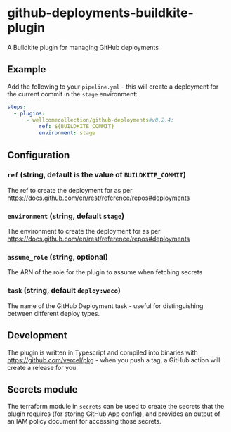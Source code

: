 # github-deployments-buildkite-plugin

A Buildkite plugin for managing GitHub deployments

## Example

Add the following to your `pipeline.yml` - this will create a deployment for the current commit in the `stage` environment:

```yml
steps:
  - plugins:
      - wellcomecollection/github-deployments#v0.2.4:
          ref: ${BUILDKITE_COMMIT}
          environment: stage
```

## Configuration

### `ref` (string, default is the value of `BUILDKITE_COMMIT`)

The ref to create the deployment for as per https://docs.github.com/en/rest/reference/repos#deployments

### `environment` (string, default `stage`)

The environment to create the deployment for as per https://docs.github.com/en/rest/reference/repos#deployments

### `assume_role` (string, optional)

The ARN of the role for the plugin to assume when fetching secrets

### `task` (string, default `deploy:weco`)

The name of the GitHub Deployment task - useful for distinguishing between different deploy types.

## Development

The plugin is written in Typescript and compiled into binaries with https://github.com/vercel/pkg - when you push a tag, a GitHub action will create a release for you.

## Secrets module

The terraform module in `secrets` can be used to create the secrets that the plugin requires (for storing GitHub App config), and provides an output of an IAM policy document for accessing those secrets.
